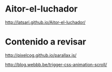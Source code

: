 # Aitor-el-luchador

http://latsari.github.io/Aitor-el-luchador/

# Contenido a revisar

http://pixelcog.github.io/parallax.js/

http://blog.webbb.be/trigger-css-animation-scroll/
